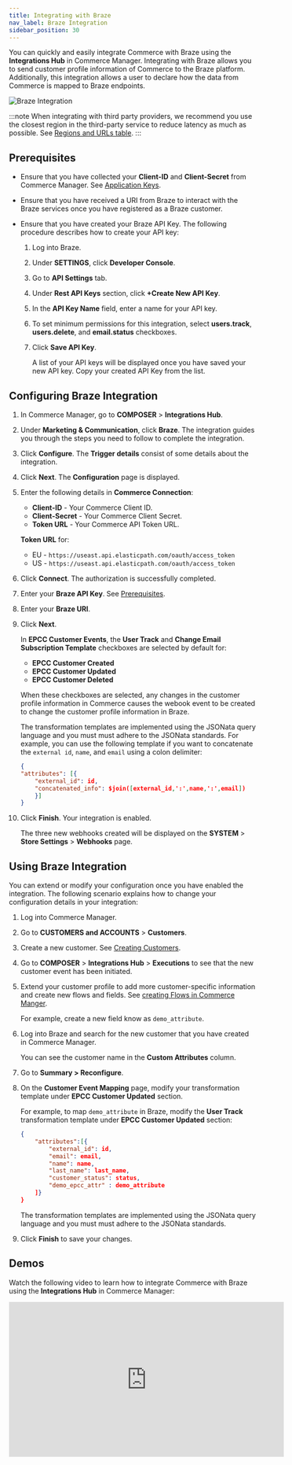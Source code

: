 ```yaml
---
title: Integrating with Braze
nav_label: Braze Integration
sidebar_position: 30
---
```


You can quickly and easily integrate Commerce with Braze using the **Integrations Hub** in Commerce Manager. Integrating with Braze allows you to send customer profile information of Commerce to the Braze platform. Additionally, this integration allows a user to declare how the data from Commerce is mapped to Braze endpoints.

![Braze Integration](/assets/Braze-integration.png)

:::note
When integrating with third party providers, we recommend you use the closest region in the third-party service to reduce latency as much as possible. See [Regions and URLs table](/guides/Getting-Started/api-overview/elastic-path-domains#regions-and-ur-ls).
:::

## Prerequisites

- Ensure that you have collected your **Client-ID** and **Client-Secret** from Commerce Manager. See [Application Keys](/guides/Getting-Started/authentication/application-keys/application-keys-cm).
- Ensure that you have received a URI from Braze to interact with the Braze services once you have registered as a Braze customer.
- Ensure that you have created your Braze API Key. The following procedure describes how to create your API key:

    1. Log into Braze. 
    1. Under **SETTINGS**, click **Developer Console**.
    1. Go to **API Settings** tab.
    1. Under **Rest API Keys** section, click **+Create New API Key**.
    1. In the **API Key Name** field, enter a name for your API key.
    1. To set minimum permissions for this integration, select **users.track**, **users.delete**, and **email.status** checkboxes.
    1. Click **Save API Key**.
    
        A list of your API keys will be displayed once you have saved your new API key. Copy your created API Key from the list.

## Configuring Braze Integration

1. In Commerce Manager, go to **COMPOSER** > **Integrations Hub**.
1. Under **Marketing & Communication**, click **Braze**. The integration guides you through the steps you need to follow to complete the integration.
1. Click **Configure**. The **Trigger details** consist of some details about the integration.
1. Click **Next**. The **Configuration** page is displayed.
1. Enter the following details in **Commerce Connection**:
    - **Client-ID**  - Your Commerce Client ID.
    - **Client-Secret** - Your Commerce Client Secret.
    - **Token URL** - Your Commerce API Token URL.

    **Token URL** for:
    - EU - `https://useast.api.elasticpath.com/oauth/access_token`
    - US - `https://useast.api.elasticpath.com/oauth/access_token`

1. Click **Connect**. The authorization is successfully completed.
1. Enter your **Braze API Key**. See [Prerequisites](#prerequisites).
1. Enter your **Braze URI**.
1. Click **Next**.
    
    In **EPCC Customer Events**, the **User Track** and **Change Email Subscription Template** checkboxes are selected by default for:
     - **EPCC Customer Created**
     - **EPCC Customer Updated**
     - **EPCC Customer Deleted**
 
    When these checkboxes are selected, any changes in the customer profile information in Commerce causes the webook event to be created to change the customer profile information in Braze.

    The transformation templates are implemented using the JSONata query language and you must must adhere to the JSONata standards. For example, you can use the following template if you want to concatenate the `external id`, `name`, and `email` using a colon delimiter:

    ```json
    {
	"attributes": [{
		"external_id": id,
        "concatenated_info": $join([external_id,':',name,':',email])
	    }]
    }
    ```
1. Click **Finish**. Your integration is enabled. 

    The three new webhooks created will be displayed on the **SYSTEM** > **Store Settings** > **Webhooks** page.

## Using Braze Integration

You can extend or modify your configuration once you have enabled the integration. The following scenario explains how to change your configuration details in your integration:

1. Log into Commerce Manager. 
1. Go to **CUSTOMERS and ACCOUNTS** > **Customers**.
1. Create a new customer. See [Creating Customers](/docs/customer-management/cm-customers#creating-customers).
1. Go to **COMPOSER** > **Integrations Hub** > **Executions** to see that the new customer event has been initiated.
1. Extend your customer profile to add more customer-specific information and create new flows and fields. See [creating Flows in Commerce Manger](/docs/commerce-cloud/custom-data/flows).
    
    For example, create a new field know as `demo_attribute`.

1. Log into Braze and search for the new customer that you have created in Commerce Manager.

    You can see the customer name in the **Custom Attributes** column.

1. Go to **Summary > Reconfigure**.
1. On the **Customer Event Mapping** page, modify your transformation template under **EPCC Customer Updated** section.

    For example, to map `demo_attribute` in Braze, modify the **User Track** transformation template under **EPCC Customer Updated** section:

    ```json
    {
        "attributes":[{
            "external_id": id,
            "email": email,
            "name": name,
            "last_name": last_name,
            "customer_status": status,
            "demo_epcc_attr" : demo_attribute
        ]}
    }
    ```
    
    The transformation templates are implemented using the JSONata query language and you must must adhere to the JSONata standards.

1. Click **Finish** to save your changes.

## Demos

Watch the following video to learn how to integrate Commerce with Braze using the **Integrations Hub** in Commerce Manager:

<iframe width="560" height="315" src="https://www.youtube.com/embed/l9Tg5izBrN4" title="Configuring Braze" frameborder="0" allow="accelerometer; autoplay; clipboard-write; encrypted-media; gyroscope; picture-in-picture; web-share" referrerpolicy="strict-origin-when-cross-origin" allowfullscreen></iframe>
